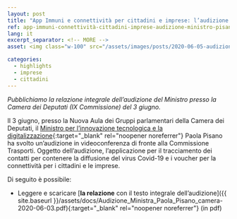 ```yaml
---
layout: post
title: "App Immuni e connettività per cittadini e imprese: l’audizione del Ministro Pisano alla Camera"
ref: app-immuni-connettività-cittadini-imprese-audizione-ministro-pisano-alla-camera
lang: it
excerpt_separator: <!-- MORE -->
asset: <img class="w-100" src="/assets/images/posts/2020-06-05-audizione-immuni.jpeg" alt="Immuni audizione del Ministro Pisano alla Camera"/>

categories:
  - highlights
  - imprese
  - cittadini
---
```


_Pubblichiamo la relazione integrale dell’audizione del Ministro presso la Camera dei Deputati (IX Commissione) del 3 giugno._

<!-- MORE -->

Il 3 giugno, presso la Nuova Aula dei Gruppi parlamentari della Camera dei Deputati, il [Ministro per l’innovazione tecnologica e la digitalizzazione](https://innovazione.gov.it/it/chi-siamo/ministro/){:target="_blank" rel="noopener noreferrer"} Paola Pisano ha svolto un’audizione in videoconferenza di fronte alla Commissione Trasporti. Oggetto dell’audizione, l’applicazione per il tracciamento dei contatti per contenere la diffusione del virus Covid-19  e i voucher per la connettività per i cittadini e le imprese.  

Di seguito è possibile:  

- Leggere e scaricare [**la relazione** con il testo integrale dell’audizione]({{ site.baseurl }}/assets/docs/Audizione_Ministra_Paola_Pisano_camera-2020-06-03.pdf){:target="_blank" rel="noopener noreferrer"} (in pdf)
